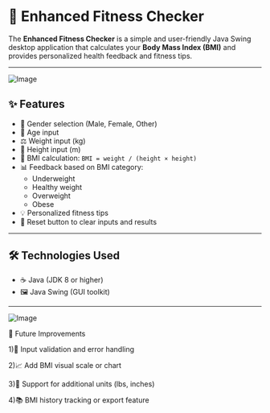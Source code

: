# 💪 Enhanced Fitness Checker

The **Enhanced Fitness Checker** is a simple and user-friendly Java Swing desktop application that calculates your **Body Mass Index (BMI)** and provides personalized health feedback and fitness tips.

---

![Image](https://github.com/user-attachments/assets/2435f201-696a-4512-b228-965e2c2aaa1e)









## ✨ Features

- 👤 Gender selection (Male, Female, Other)
- 🎂 Age input
- ⚖️ Weight input (kg)
- 📏 Height input (m)
- 🧮 BMI calculation: `BMI = weight / (height × height)`
- 📊 Feedback based on BMI category:
  - Underweight
  - Healthy weight
  - Overweight
  - Obese
- 💡 Personalized fitness tips
- 🔁 Reset button to clear inputs and results

---

## 🛠️ Technologies Used

- ☕ Java (JDK 8 or higher)
- 🖼️ Java Swing (GUI toolkit)

---

![Image](https://github.com/user-attachments/assets/da1a51ac-e8fb-414b-80f2-408cd1594691)

📌 Future Improvements

1)🧪 Input validation and error handling

2)📈 Add BMI visual scale or chart

3)🔁 Support for additional units (lbs, inches)

4)📚 BMI history tracking or export feature
